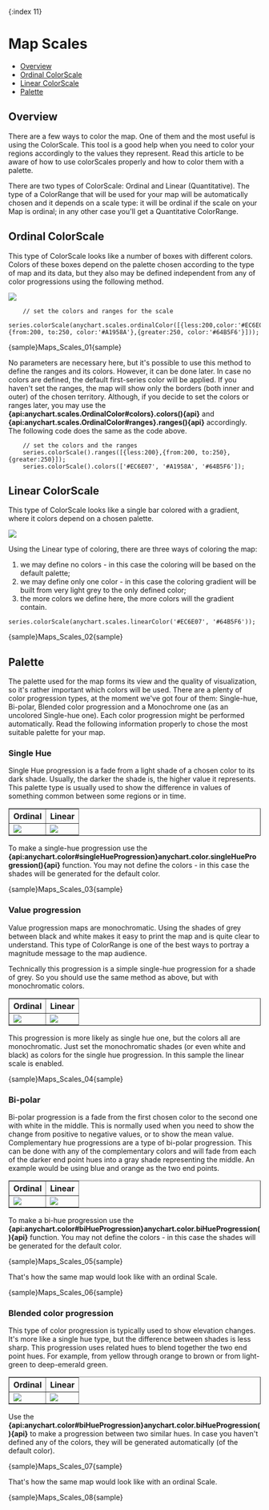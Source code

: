 {:index 11}
# Map Scales

* [Overview](#overview)
* [Ordinal ColorScale](#ordinal_colorscale)
* [Linear ColorScale](#linear_colorscale)
* [Palette](#palette)

## Overview

There are a few ways to color the map. One of them and the most useful is using the ColorScale. This tool is a good help when you need to color your regions accordingly to the values they represent.  Read this article to be aware of how to use colorScales properly and how to color them with a palette.

There are two types of ColorScale: Ordinal and Linear (Quantitative). The type of a ColorRange that will be used for your map will be automatically chosen and it depends on a scale type: it will be ordinal if the scale on your Map is ordinal; in any other case you'll get a Quantitative ColorRange.
 
## Ordinal ColorScale
 
This type of ColorScale looks like a number of boxes with different colors. Colors of these boxes depend on the palette chosen according to the type of map and its data, but they also may be defined independent from any of color progressions using the following method.

<img src = "https://static.anychart.com/images/ord_colorrange.jpg">

```
	// set the colors and ranges for the scale
	series.colorScale(anychart.scales.ordinalColor([{less:200,color:'#EC6E07'},{from:200, to:250, color:'#A1958A'},{greater:250, color:'#64B5F6'}]));
```

{sample}Maps\_Scales\_01{sample}

No parameters are necessary here, but it's possible to use this method to define the ranges and its colors. However, it can be done later. In case no colors are defined, the default first-series color will be applied. If you haven't set the ranges, the map will show only the borders (both inner and outer) of the chosen territory.
Although, if you decide to set the colors or ranges later, you may use the **{api:anychart.scales.OrdinalColor#colors}.colors(){api}** and **{api:anychart.scales.OrdinalColor#ranges}.ranges(){api}** accordingly.
The following code does the same as the code above.

```
	// set the colors and the ranges
	series.colorScale().ranges([{less:200},{from:200, to:250},{greater:250}]);
	series.colorScale().colors(['#EC6E07', '#A1958A', '#64B5F6']);
```

## Linear ColorScale
 
This type of ColorScale looks like a single bar colored with a gradient, where it colors depend on a chosen palette. 

<img src = "https://static.anychart.com/images/quant_colorrange.jpg">

Using the Linear type of coloring, there are three ways of coloring the map:
1) we may define no colors - in this case the coloring will be based on the default palette;
2) we may define only one color - in this case the coloring gradient will be built from very light grey to the only defined color;
3) the more colors we define here, the more colors will the gradient contain. 

```
series.colorScale(anychart.scales.linearColor('#EC6E07', '#64B5F6'));
```

{sample}Maps\_Scales\_02{sample}

## Palette
 
The palette used for the map forms its view and the quality of visualization, so it's rather important which colors will be used. 
There are a plenty of color progression types, at the moment we've got four of them: Single-hue, Bi-polar, Blended color progression and a Monochrome one (as an uncolored Single-hue one). Each color progression might be performed automatically.
Read the following information properly to chose the most suitable palette for your map.
 
### Single Hue
 
Single Hue progression is a fade from a light shade of a chosen color to its dark shade. Usually, the darker the shade is, the higher value it represents. 
This palette type is usually used to show the difference in values of something common between some regions or in time.

<table border="1" class="dtTABLE">
<tbody>
<tr>
<th><b>Ordinal</b></th>
<th><b>Linear</b></th>
</tr>
<tr>
<td>
<img src = "https://static.anychart.com/images/single\_hue\_ord.png">
</td>
<td>
<img src = "https://static.anychart.com/images/single\_hue\_quant.png">
</td>
</tr>
</tbody>
</table>

To make a single-hue progression use the **{api:anychart.color#singleHueProgression}anychart.color.singleHueProgression(){api}** function. You may not define the colors - in this case the shades will be generated for the default color. 

{sample}Maps\_Scales\_03{sample}

### Value progression

Value progression maps are monochromatic. Using the shades of grey between black and white makes it easy to print the map and is quite clear to understand.
This type of ColorRange is one of the best ways to portray a magnitude message to the map audience. 

Technically this progression is a simple single-hue progression for a shade of grey. So you should use the same method as above, but with monochromatic colors.

<table border="1" class="dtTABLE">
<tbody>
<tr>
<th><b>Ordinal</b></th>
<th><b>Linear</b></th>
</tr>
<tr>
<td>
<img src = "https://static.anychart.com/images/value\_progr\_ord.png">
</td>
<td>
<img src = "https://static.anychart.com/images/value\_progr\_quant.png">
</td>
</tr>
</tbody>
</table>

This progression is more likely as single hue one, but the colors all are monochromatic. Just set the monochromatic shades (or even white and black) as colors for the single hue progression. In this sample the linear scale is enabled.

{sample}Maps\_Scales\_04{sample}
 
### Bi-polar 
 
Bi-polar progression is a fade from the first chosen color to the second one with white in the middle. This is normally used when you need to show the change from
positive to negative values, or to show the mean value.
Complementary hue progressions are a type of bi-polar progression. This can be done with any of the complementary colors and will fade from each 
of the darker end point hues into a gray shade representing the middle. An example would be using blue and orange as the two end points.

<table border="1" class="dtTABLE">
<tbody>
<tr>
<th><b>Ordinal</b></th>
<th><b>Linear</b></th>
</tr>
<tr>
<td>
<img src = "https://static.anychart.com/images/bi\_polar\_ord.png">
</td>
<td>
<img src = "https://static.anychart.com/images/bi\_polar\_quant.png">
</td>
</tr>
</tbody>
</table>

To make a bi-hue progression use the **{api:anychart.color#biHueProgression}anychart.color.biHueProgression(){api}**
function. You may not define the colors - in this case the shades will be generated for the default color. 

{sample}Maps\_Scales\_05{sample}

That's how the same map would look like with an ordinal Scale.

{sample}Maps\_Scales\_06{sample}
 
### Blended color progression

This type of color progression is typically used to show elevation changes. 
It's more like a single hue type, but the difference between shades is less sharp. This progression uses related hues to blend together the two end point hues. 
For example, from yellow through orange to brown or from light-green to deep-emerald green.

<table border="1" class="dtTABLE">
<tbody>
<tr>
<th><b>Ordinal</b></th>
<th><b>Linear</b></th>
</tr>
<tr>
<td>
<img src = "https://static.anychart.com/images/blended\_c\_progr\_ord.png">
</td>
<td>
<img src = "https://static.anychart.com/images/blended\_c\_progr\_quant.png">
</td>
</tr>
</tbody>
</table>

Use the **{api:anychart.color#biHueProgression}anychart.color.biHueProgression(){api}** to make a progression between two similar hues.
In case you haven't defined any of the colors, they will be generated automatically (of the default color). 

{sample}Maps\_Scales\_07{sample}

That's how the same map would look like with an ordinal Scale.

{sample}Maps\_Scales\_08{sample}